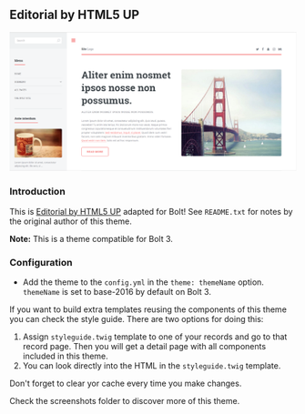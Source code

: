 ## Editorial by HTML5 UP

![Preview](screenshots/homepage-desktop-top.PNG)

### Introduction

This is [Editorial by HTML5 UP](https://html5up.net/editorial) adapted for Bolt! See `README.txt` for notes by the original author of this theme.

**Note:**  This is a theme compatible for Bolt 3.

### Configuration

- Add the theme to the `config.yml` in the `theme: themeName` option. `themeName` is set to base-2016 by default on Bolt 3.

If you want to build extra templates reusing the components of this theme you can check the style guide. There are two options for doing this:

1. Assign `styleguide.twig` template to one of your records and go to that record page. Then you will get a detail page with all components included in this theme.
2. You can look directly into the HTML in the `styleguide.twig` template.

Don't forget to clear yor cache every time you make changes.

Check the screenshots folder to discover more of this theme.
